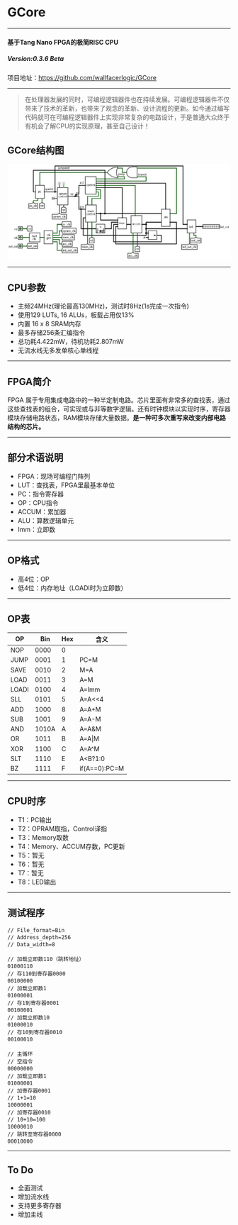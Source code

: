 # GCore  

---

#### 基于Tang Nano FPGA的极简RISC CPU

##### Version:0.3.6 Beta 

项目地址：<https://github.com/wallfacerlogic/GCore>

---

> 在处理器发展的同时，可编程逻辑器件也在持续发展。可编程逻辑器件不仅带来了技术的革新，也带来了观念的革新、设计流程的更新。如今通过编写代码就可在可编程逻辑器件上实现非常复杂的电路设计，于是普通大众终于有机会了解CPU的实现原理，甚至自己设计！

## GCore结构图

![GCore结构图](./Picture/net.jpg)

---

## CPU参数

* 主频24MHz(理论最高130MHz)，测试时8Hz(1s完成一次指令)
* 使用129 LUTs, 16 ALUs，板载占用仅13%
* 内置 16 x 8 SRAM内存
* 最多存储256条汇编指令
* 总功耗4.422mW，待机功耗2.807mW
* 无流水线无多发单核心单线程

---



## FPGA简介

FPGA 属于专用集成电路中的一种半定制电路。芯片里面有非常多的查找表，通过这些查找表的组合，可实现或与非等数字逻辑。还有时钟模块以实现时序，寄存器模块存储电路状态，RAM模块存储大量数据。**是一种可多次重写来改变内部电路结构的芯片。**

---



## 部分术语说明

* FPGA：现场可编程门阵列
* LUT：查找表，FPGA里最基本单位
* PC：指令寄存器
* OP：CPU指令
* ACCUM：累加器
* ALU：算数逻辑单元
* Imm：立即数

---

## OP格式

* 高4位：OP
* 低4位：内存地址（LOADI时为立即数）

---

## OP表  

| OP    | Bin   | Hex  | 含义          |
| ----- | ----- | ---- | ------------- |
| NOP   | 0000  | 0    |               |
| JUMP  | 0001  | 1    | PC=M          |
| SAVE  | 0010  | 2    | M=A           |
| LOAD  | 0011  | 3    | A=M           |
| LOADI | 0100  | 4    | A=Imm         |
| SLL   | 0101  | 5    | A=A<<4        |
| ADD   | 1000  | 8    | A=A+M         |
| SUB   | 1001  | 9    | A=A-M         |
| AND   | 1010A | A    | A=A&M         |
| OR    | 1011  | B    | A=A\|M        |
| XOR   | 1100  | C    | A=A^M         |
| SLT   | 1110  | E    | A<B?1:0       |
| BZ    | 1111  | F    | if(A==0):PC=M |

---

## CPU时序

* T1：PC输出
* T2：OPRAM取指，Control译指
* T3：Memory取数
* T4：Memory、ACCUM存数，PC更新
* T5：暂无
* T6：暂无
* T7：暂无
* T8：LED输出

---

## 测试程序

```
// File_format=Bin
// Address_depth=256
// Data_width=8

// 加载立即数110（跳转地址）
01000110
// 存110到寄存器0000
00100000
// 加载立即数1
01000001
// 存1到寄存器0001
00100001
// 加载立即数10
01000010
// 存10到寄存器0010
00100010

// 主循环
// 空指令
00000000
// 加载立即数1
01000001
// 加寄存器0001
// 1+1=10
10000001
// 加寄存器0010
// 10+10=100
10000010
// 跳转至寄存器0000
00010000
```



---

## To Do

* 全面测试
* 增加流水线
* 支持更多寄存器
* 增加主线
